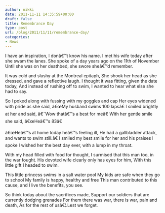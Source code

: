 ```yaml
---
author: nikki
date: 2011-11-11 14:35:59+00:00
draft: false
title: Remembrance Day
type: post
url: /blog/2011/11/11/remembrance-day/
categories:
- News
---
```


I have an inspiration, I donâ€™t know his name.
I met his wife today after she swam the lanes.
She spoke of a day years ago on the 11th of November
Until she was on her deathbed, she swore sheâ€™d remember.

It was cold and slushy at the Montreal epitaph, 
She shook her head as she dressed, and gave a reflective laugh.
I thought it was fitting, given the date today,
And instead of rushing off to swim, I wanted to hear what else she had to say.

So I poked along with fussing with my goggles and cap
Her eyes widened with pride as she said, â€œMy husband swims 100 lapsâ€
I smiled brightly at her and said, â€˜Wow thatâ€™s a best for meâ€
With her gentle smile she said, â€œHeâ€™s 83â€

â€œHeâ€™s at home today heâ€™s feeling ill,
He had a gallbladder attack, and wants to swim still.â€
I smiled my best smile for her and his praises I spoke
I wished her the best day ever, with a lump in my throat.

With my head filled with food for thought,
I surmised that this man too, in the war fought.
His devoted wife clearly only has eyes for him,
With this little gift I headed to swim.

This little princess swims in a salt water pool
My kids are safe when they go to school
My family is happy, healthy and free
This man contributed to this cause, and I live the benefits, you see.

So think today about the sacrifices made,
Support our soldiers that are currently dodging grenades
For them there was war, there is war, pain and death, 
As for the rest of usâ€¦.Lest we forget.

